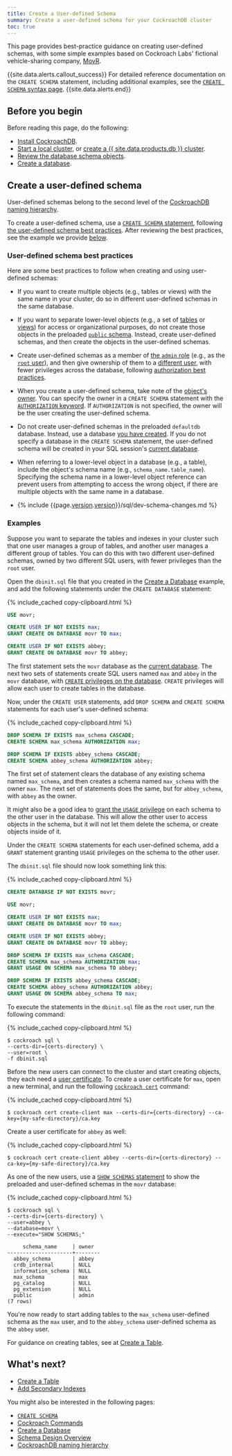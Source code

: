 ```yaml
---
title: Create a User-defined Schema
summary: Create a user-defined schema for your CockroachDB cluster
toc: true
---
```


This page provides best-practice guidance on creating user-defined schemas, with some simple examples based on Cockroach Labs' fictional vehicle-sharing company, [MovR](movr.html).

{{site.data.alerts.callout_success}}
For detailed reference documentation on the `CREATE SCHEMA` statement, including additional examples, see the [`CREATE SCHEMA` syntax page](create-schema.html).
{{site.data.alerts.end}}

## Before you begin

Before reading this page, do the following:

- [Install CockroachDB](install-cockroachdb.html).
- [Start a local cluster](secure-a-cluster.html), or [create a {{ site.data.products.db }} cluster](../cockroachcloud/create-your-cluster.html).
- [Review the database schema objects](schema-design-overview.html).
- [Create a database](schema-design-database.html).

## Create a user-defined schema

User-defined schemas belong to the second level of the [CockroachDB naming hierarchy](sql-name-resolution.html#naming-hierarchy).

To create a user-defined schema, use a [`CREATE SCHEMA` statement](create-schema.html), following [the user-defined schema best practices](#user-defined-schema-best-practices). After reviewing the best practices, see the example we provide [below](#examples).

### User-defined schema best practices

Here are some best practices to follow when creating and using user-defined schemas:

- If you want to create multiple objects (e.g., tables or views) with the same name in your cluster, do so in different user-defined schemas in the same database.

- If you want to separate lower-level objects (e.g., a set of [tables](schema-design-table.html) or [views](views.html)) for access or organizational purposes, do not create those objects in the preloaded [`public` schema](sql-name-resolution.html#naming-hierarchy). Instead, create user-defined schemas, and then create the objects in the user-defined schemas.

- Create user-defined schemas as a member of [the `admin` role](authorization.html#admin-role) (e.g., as the [`root` user](authorization.html#root-user)), and then give ownership of them to a [different user](schema-design-overview.html#controlling-access-to-objects), with fewer privileges across the database, following [authorization best practices](authorization.html#authorization-best-practices).

- When you create a user-defined schema, take note of the [object's owner](authorization.html#object-ownership). You can specify the owner in a `CREATE SCHEMA` statement with the [`AUTHORIZATION` keyword](create-schema.html#parameters). If `AUTHORIZATION` is not specified, the owner will be the user creating the user-defined schema.

- Do not create user-defined schemas in the preloaded `defaultdb` database. Instead, use a database [you have created](schema-design-database.html). If you do not specify a database in the `CREATE SCHEMA` statement, the user-defined schema will be created in your SQL session's [current database](sql-name-resolution.html#current-database).

- When referring to a lower-level object in a database (e.g., a table), include the object's schema name (e.g., `schema_name.table_name`). Specifying the schema name in a lower-level object reference can prevent users from attempting to access the wrong object, if there are multiple objects with the same name in a database.

- {% include {{page.[version](cluster-settings.html#setting-version).[version](cluster-settings.html#setting-version)}}/sql/dev-schema-changes.md %}

### Examples

Suppose you want to separate the tables and indexes in your cluster such that one user manages a group of tables, and another user manages a different group of tables. You can do this with two different user-defined schemas, owned by two different SQL users, with fewer privileges than the `root` user.

Open the `dbinit.sql` file that you created in the [Create a Database](schema-design-database.html) example, and add the following statements under the `CREATE DATABASE` statement:

{% include_cached copy-clipboard.html %}
~~~ sql
USE movr;

CREATE USER IF NOT EXISTS max;
GRANT CREATE ON DATABASE movr TO max;

CREATE USER IF NOT EXISTS abbey;
GRANT CREATE ON DATABASE movr TO abbey;
~~~

The first statement sets the `movr` database as the [current database](sql-name-resolution.html#current-database). The next two sets of statements create SQL users named `max` and `abbey` in the `movr` database, with [`CREATE` privileges on the database](authorization.html#supported-privileges). `CREATE` privileges will allow each user to create tables in the database.

Now, under the `CREATE USER` statements, add `DROP SCHEMA` and `CREATE SCHEMA` statements for each user's user-defined schema:

{% include_cached copy-clipboard.html %}
~~~ sql
DROP SCHEMA IF EXISTS max_schema CASCADE;
CREATE SCHEMA max_schema AUTHORIZATION max;

DROP SCHEMA IF EXISTS abbey_schema CASCADE;
CREATE SCHEMA abbey_schema AUTHORIZATION abbey;
~~~

The first set of statement clears the database of any existing schema named `max_schema`, and then creates a schema named `max_schema` with the owner `max`. The next set of statements does the same, but for `abbey_schema`, with `abbey` as the owner.

It might also be a good idea to [grant the `USAGE` privilege](grant.html#supported-privileges) on each schema to the other user in the database. This will allow the other user to access objects in the schema, but it will not let them delete the schema, or create objects inside of it.

Under the `CREATE SCHEMA` statements for each user-defined schema, add a `GRANT` statement granting `USAGE` privileges on the schema to the other user.

The `dbinit.sql` file should now look something link this:

{% include_cached copy-clipboard.html %}
~~~ sql
CREATE DATABASE IF NOT EXISTS movr;

USE movr;

CREATE USER IF NOT EXISTS max;
GRANT CREATE ON DATABASE movr TO max;

CREATE USER IF NOT EXISTS abbey;
GRANT CREATE ON DATABASE movr TO abbey;

DROP SCHEMA IF EXISTS max_schema CASCADE;
CREATE SCHEMA max_schema AUTHORIZATION max;
GRANT USAGE ON SCHEMA max_schema TO abbey;

DROP SCHEMA IF EXISTS abbey_schema CASCADE;
CREATE SCHEMA abbey_schema AUTHORIZATION abbey;
GRANT USAGE ON SCHEMA abbey_schema TO max;
~~~

To execute the statements in the `dbinit.sql` file as the `root` user, run the following command:

{% include_cached copy-clipboard.html %}
~~~ shell
$ cockroach sql \
--certs-dir={certs-directory} \
--user=root \
-f dbinit.sql
~~~

Before the new users can connect to the cluster and start creating objects, they each need a [user certificate](authentication.html#client-authentication). To create a user certificate for `max`, open a new terminal, and run the following [`cockroach cert`](cockroach-cert.html) command:

{% include_cached copy-clipboard.html %}
~~~ shell
$ cockroach cert create-client max --certs-dir={certs-directory} --ca-key={my-safe-directory}/ca.key
~~~

Create a user certificate for `abbey` as well:

{% include_cached copy-clipboard.html %}
~~~ shell
$ cockroach cert create-client abbey --certs-dir={certs-directory} --ca-key={my-safe-directory}/ca.key
~~~

As one of the new users, use a [`SHOW SCHEMAS` statement](show-schemas.html) to show the preloaded and user-defined schemas in the `movr` database:

{% include_cached copy-clipboard.html %}
~~~ shell
$ cockroach sql \
--certs-dir={certs-directory} \
--user=abbey \
--database=movr \
--execute="SHOW SCHEMAS;"
~~~

~~~
     schema_name     | owner
---------------------+--------
  abbey_schema       | abbey
  crdb_internal      | NULL
  information_schema | NULL
  max_schema         | max
  pg_catalog         | NULL
  pg_extension       | NULL
  public             | admin
(7 rows)
~~~

You're now ready to start adding tables to the `max_schema` user-defined schema as the `max` user, and to the `abbey_schema` user-defined schema as the `abbey` user.

For guidance on creating tables, see at [Create a Table](schema-design-table.html).

## What's next?

- [Create a Table](schema-design-table.html)
- [Add Secondary Indexes](schema-design-indexes.html)

You might also be interested in the following pages:

- [`CREATE SCHEMA`](create-schema.html)
- [Cockroach Commands](cockroach-commands.html)
- [Create a Database](schema-design-database.html)
- [Schema Design Overview](schema-design-overview.html)
- [CockroachDB naming hierarchy](sql-name-resolution.html#naming-hierarchy)
